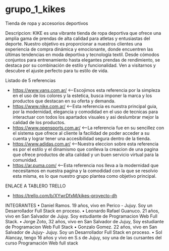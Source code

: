 # grupo_1_kikes
Tienda de ropa y accesorios deportivos

Descripcion: KIKE es una vibrante tienda de ropa deportiva que ofrece una amplia gama de prendas de alta calidad para atletas y entusiastas del deporte. Nuestro objetivo es proporcionar a nuestros clientes una experiencia de compra dinámica y emocionante, donde encuentren las últimas tendencias en moda deportiva y tecnología textil. Desde cómodos conjuntos para entrenamiento hasta elegantes prendas de rendimiento,  se destaca por su combinación de estilo y funcionalidad. Ven a visitarnos y descubre el ajuste perfecto para tu estilo de vida.

Listado de 5 referencias
* https://www.vans.com.ar/ <--Escojimos esta referencia por la simpleza en el uso de los colores y la estetica, busca imponer la marca y los productos que destacan en su oferta y demanda.
* https://www.nike.com.ar/ <--Esta referencia es nuestra principal guia, por la modernidad, elegancia y comodidad en el uso de tecnicas para interactuar con todos los apartados visuales y asi deslumbrar mejor la calidad de los productos.
* https://www.opensports.com.ar/ <--La referencia fue en su sencillez con el sistema que ofrece al cliente la facilidad de poder acceder a su cuenta y lograr tener una accesibilidad segura dentro de la tienda.
* https://www.adidas.com.ar/ <--Nuestra eleccion sobre esta referencia es por el estilo y el dinamismo que conlleva la creacion de una pagina que ofrece productos de alta calidad y un buen servicio virtual para la comunidad.
* https://ar.puma.com/ <--Esta referencia nos lleva a la modernidad que necesitamos en nuestra pagina y la comodidad con la que se resolvio esta misma, es lo que nuestro grupo plantea como objetivo principal.

ENLACE A TABLERO TRELLO
* https://trello.com/b/XYwrDfxM/kikes-proyecto-dh

INTEGRANTES 
• Daniel Ramos. 19 años, vivo en Perico - Jujuy. Soy un Desarrollador Full Stack en proceso.
• Leonardo Rafael Guanuco. 21 años, vivo en San Salvador de Jujuy. Soy estudiante de Programacion Web Full Stack.
• Jorge Zoto, 32 años, vivo en San Salvador de Jujuy, Soy estudiante de Programacion Web Full Stack 
• Gonzalo Gomez. 22 años, vivo en San Salvador de Jujuy- Jujuy. Soy un Desarrollador Full Stack en proceso.
• Sol Alancay, tengo 16 años y vivo en S.s de Jujuy, soy una de las cursantes del curso Programación Web full stack
